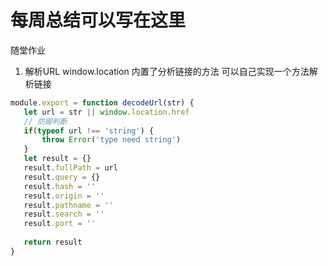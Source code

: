 # 每周总结可以写在这里

随堂作业
1. 解析URL
 window.location 内置了分析链接的方法
 可以自己实现一个方法解析链接
 ```javascript
module.export = function decodeUrl(str) {
    let url = str || window.location.href
    // 防御判断
    if(typeof url !== 'string') {
        throw Error('type need string')
    }    
    let result = {}
    result.fullPath = url
    result.query = {}
    result.hash = ''
    result.origin = ''
    result.pathname = ''
    result.search = ''
    result.port = ''
    
    return result
}
```